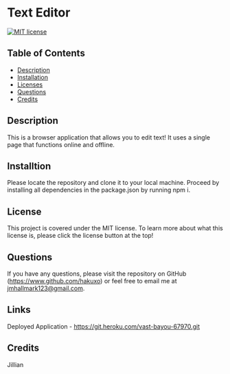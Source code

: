 # Text Editor 

  [![MIT license](https://img.shields.io/badge/License-MIT-blue.svg)](https://www.mit.edu/~amini/LICENSE.md)
  ## Table of Contents
  * [Description](#description)
  * [Installation](#installation)
  * [Licenses](#licenses)
  * [Questions](#questions)
  * [Credits](#questions)
  
  ## Description
  This is a browser application that allows you to edit text! It uses a single page that functions online and offline.

  ## Installtion
  Please locate the repository and clone it to your local machine. Proceed by installing all dependencies in the package.json by running npm i.
  

  ## License 
  This project is covered under the MIT license. To learn more about what this license is, please click the license button at the top!


  ## Questions 
  If you have any questions, please visit the repository on GitHub (https://www.github.com/hakuxo) or feel free to email me at jmhallmark123@gmail.com.

  ## Links
  Deployed Application - https://git.heroku.com/vast-bayou-67970.git

  ## Credits
  Jillian
